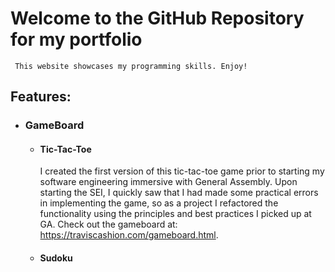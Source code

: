 # Welcome to the GitHub Repository for my portfolio

     This website showcases my programming skills. Enjoy! 

## Features: 

* ### GameBoard
    *  #### Tic-Tac-Toe
         I created the first version of this tic-tac-toe game prior to starting my software engineering immersive with General Assembly. Upon starting the SEI, I quickly saw that I had made some practical errors in implementing the game, so as a project I refactored the functionality using the principles and best practices I picked up at GA. Check out the gameboard at: https://traviscashion.com/gameboard.html. 
    *  #### Sudoku
    